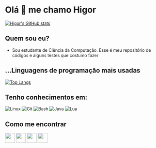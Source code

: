 # Olá 👋 me chamo Higor
[![Higor's GitHub stats](https://github-readme-stats.vercel.app/api?username=higorslva&show_icons=true&include_all_commits=true&theme=tokyonight)](https://github.com/higorslva)
## Quem sou eu?
- Sou estudante de Ciência da Computação. Esse é meu repositório de códigos e alguns testes que costumo fazer
## ...Linguagens de programação mais usadas
[![Top Langs](https://github-readme-stats.vercel.app/api/top-langs/?username=higorslva&langs_count=10&theme=tokyonight)](https://github.com/higorslva?tab=repositories)

## Tenho conhecimentos em:
![Linux](https://www.vectorlogo.zone/logos/linux/linux-icon.svg)
![Git](https://www.vectorlogo.zone/logos/git-scm/git-scm-icon.svg)
![Bash](https://www.vectorlogo.zone/logos/gnu_bash/gnu_bash-icon.svg)
![Java](https://www.vectorlogo.zone/logos/java/java-icon.svg)
![Lua](https://www.vectorlogo.zone/logos/lua/lua-icon.svg)

## Como me encontrar

[<img src="https://www.vectorlogo.zone/logos/telegram/telegram-tile.svg" width="32">](https://t.me/higorslva)
[<img src="https://w7.pngwing.com/pngs/817/967/png-transparent-gmail-logo-gmail-email-icon-logo-gmail-logo-angle-text-rectangle.png" width="32">](mailto:higors88@gmail.com)
[<img src="https://forum.xda-developers.com/data/avatars/h/335/335322.jpg" width="32">](https://forum.xda-developers.com/m/higor_slva.7474710)
[<img src="https://dev-to-uploads.s3.amazonaws.com/uploads/logos/resized_logo_UQww2soKuUsjaOGNB38o.png" width="32">](https://dev.to/higorslva_)
